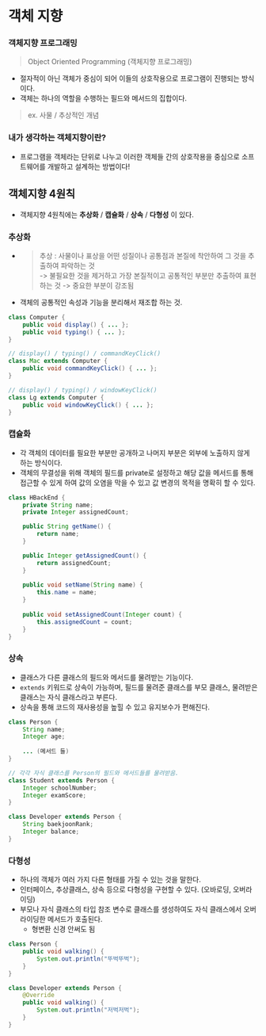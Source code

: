 # 객체 지향

### 객체지향 프로그래밍
> Object Oriented Programming (객체지향 프로그래밍)
- 절자적이 아닌 객체가 중심이 되어 이들의 상호작용으로 프로그램이 진행되는 방식이다.
- 객체는 하나의 역할을 수행하는 필드와 메서드의 집합이다.
> ex. 사물 / 추상적인 개념

### 내가 생각하는 객체지향이란?
- 프로그램을 객체라는 단위로 나누고 이러한 객체들 간의 상호작용을 중심으로 소프트웨어를 개발하고 설계하는 방법이다!

## 객체지향 4원칙
- 객체지향 4원칙에는 **추상화** / **캡슐화** / **상속** / **다형성** 이 있다.

### 추상화
- > 추상 : 사물이나 표상을 어떤 성질이나 공통점과 본질에 착안하여 그 것을 추출하여 파악하는 것   
  >  -> 불필요한 것을 제거하고 가장 본질적이고 공통적인 부분만 추출하여 표현하는 것 -> 중요한 부분이 강조됨
- 객체의 공통적인 속성과 기능을 분리해서 재조합 하는 것.

```java
class Computer {
    public void display() { ... };
    public void typing() { ... };
}

// display() / typing() / commandKeyClick()
class Mac extends Computer {
    public void commandKeyClick() { ... };
}

// display() / typing() / windowKeyClick()
class Lg extends Computer {
    public void windowKeyClick() { ... };
}
```

### 캡슐화
- 각 객체의 데이터를 필요한 부분만 공개하고 나머지 부분은 외부에 노출하지 않게 하는 방식이다.
- 객체의 무결성을 위해 객체의 필드를 private로 설정하고 해당 값을 메서드를 통해 접근할 수 있게 하여 값의 오염을 막을 수 있고 값 변경의 목적을 명확히 할 수 있다.

```java
class HBackEnd {
    private String name;
    private Integer assignedCount;

    public String getName() {
        return name;
    }

    public Integer getAssignedCount() {
        return assignedCount;
    }
    
    public void setName(String name) {
        this.name = name;
    }
    
    public void setAssignedCount(Integer count) {
        this.assignedCount = count;
    }
}
```

### 상속
- 클래스가 다른 클래스의 필드와 메서드를 물려받는 기능이다.
- `extends` 키워드로 상속이 가능하며, 필드를 물려준 클래스를 부모 클래스, 물려받은 클래스는 자식 클래스라고 부른다.
- 상속을 통해 코드의 재사용성을 높힐 수 있고 유지보수가 편해진다.

```java
class Person {
    String name;
    Integer age;
    
    ... (메서드 들)
}

// 각각 자식 클래스를 Person의 필드와 메서드들를 물려받음.
class Student extends Person {
    Integer schoolNumber;
    Integer examScore;
}

class Developer extends Person {
    String baekjoonRank;
    Integer balance;
}
```

### 다형성
- 하나의 객체가 여러 가지 다른 형태를 가질 수 있는 것을 말한다.
- 인터페이스, 추상클래스, 상속 등으로 다형성을 구현할 수 있다. (오바로딩, 오버라이딩)
- 부모나 자식 클래스의 타입 참조 변수로 클래스를 생성하여도 자식 클래스에서 오버라이딩한 메서드가 호출된다.
  - 형변환 신경 안써도 됨

```java
class Person {
    public void walking() {
        System.out.println("뚜벅뚜벅");
    }
}

class Developer extends Person {
    @Override
    public void walking() {
        System.out.println("저벅저벅");
    }
}
```